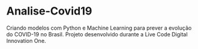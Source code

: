 # Analise-Covid19
Criando modelos com Python e Machine Learning para prever a evolução do COVID-19 no Brasil.
Projeto desenvolvido durante a Live Code Digital Innovation One.
